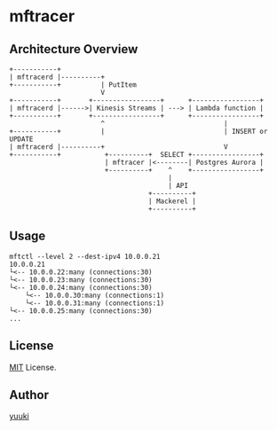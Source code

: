 # mftracer

[license]: https://github.com/yuuki/lstf/blob/master/LICENSE

## Architecture Overview

```ascii
+-----------+
| mftracerd |----------+
+-----------+          | PutItem
                       V
+-----------+       +-----------------+      +-----------------+
| mftracerd |------>| Kinesis Streams | ---> | Lambda function |
+-----------+       +-----------------+      +-----------------+
                       ^                              |
+-----------+          |                              | INSERT or UPDATE
| mftracerd |----------+                              V
+-----------+           +----------+  SELECT +-----------------+
                        | mftracer |<--------| Postgres Aurora |
                        +----------+    ^    +-----------------+
                                        |
                                        | API
                                   +----------+
                                   | Mackerel |
                                   +----------+
```

## Usage

```shell
mftctl --level 2 --dest-ipv4 10.0.0.21
10.0.0.21
└<-- 10.0.0.22:many (connections:30)
└<-- 10.0.0.23:many (connections:30)
└<-- 10.0.0.24:many (connections:30)
	└<-- 10.0.0.30:many (connections:1)
	└<-- 10.0.0.31:many (connections:1)
└<-- 10.0.0.25:many (connections:30)
...
```

## License

[MIT][license] License.

## Author

[yuuki](https://github.com/yuuki)